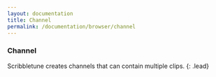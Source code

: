 ```yaml
---
layout: documentation
title: Channel
permalink: /documentation/browser/channel
---
```


### Channel
Scribbletune creates channels that can contain multiple clips.
{: .lead}